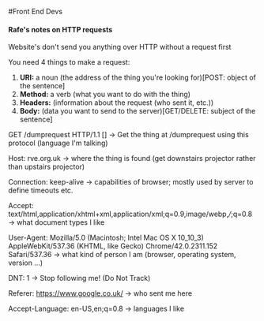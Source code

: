 #Front End Devs


#### Rafe's notes on HTTP requests

Website's don't send you anything over HTTP without a request first

You need 4 things to make a request:
  1. **URI:** a noun (the address of the thing you're looking for)[POST: object of the sentence]
  2. **Method:** a verb (what you want to do with the thing)
  3. **Headers:** (information about the request (who sent it, etc.))
  4. **Body:** (data you want to send to the server)[GET/DELETE: subject of the sentence]

GET /dumprequest HTTP/1.1 []
-> Get the thing at /dumprequest using this protocol (language I'm talking)

Host: rve.org.uk
-> where the thing is found (get downstairs projector rather than upstairs projector)

Connection: keep-alive
-> capabilities of browser; mostly used by server to define timeouts etc.

Accept: text/html,application/xhtml+xml,application/xml;q=0.9,image/webp,*/*;q=0.8
-> what document types I like

User-Agent: Mozilla/5.0 (Macintosh; Intel Mac OS X 10_10_3) AppleWebKit/537.36 (KHTML, like Gecko) Chrome/42.0.2311.152 Safari/537.36
-> what kind of person I am (browser, operating system, version ...)

DNT: 1
-> Stop following me! (Do Not Track)

Referer: https://www.google.co.uk/
-> who sent me here

Accept-Language: en-US,en;q=0.8
-> languages I like
